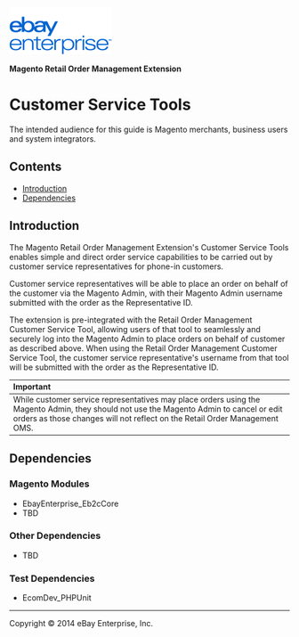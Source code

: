 ![ebay logo](../../../../../../docs/static/logo-vert.png)

**Magento Retail Order Management Extension**
# Customer Service Tools

The intended audience for this guide is Magento merchants, business users and system integrators.

## Contents

- [Introduction](#introduction)
- [Dependencies](#dependencies)

## Introduction

The Magento Retail Order Management Extension's Customer Service Tools enables simple and direct order service capabilities to be carried out by customer service representatives for phone-in customers.

Customer service representatives will be able to place an order on behalf of the customer via the Magento Admin, with their Magento Admin username submitted with the order as the Representative ID.

The extension is pre-integrated with the Retail Order Management Customer Service Tool, allowing users of that tool to seamlessly and securely log into the Magento Admin to place orders on behalf of customer as described above. When using the Retail Order Management Customer Service Tool, the customer service representative's username from that tool will be submitted with the order as the Representative ID.

| Important |
|:----------|
| While customer service representatives may place orders using the Magento Admin, they should not use the Magento Admin to cancel or edit orders as those changes will not reflect on the Retail Order Management OMS. |

## Dependencies

### Magento Modules

- EbayEnterprise_Eb2cCore
- TBD

### Other Dependencies

- TBD

### Test Dependencies

- EcomDev_PHPUnit

- - -
Copyright © 2014 eBay Enterprise, Inc.